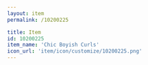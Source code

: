 ```yaml
---
layout: item
permalink: /10200225

title: Item
id: 10200225
item_name: 'Chic Boyish Curls'
icon_url: 'item/icon/customize/10200225.png'
---
```

